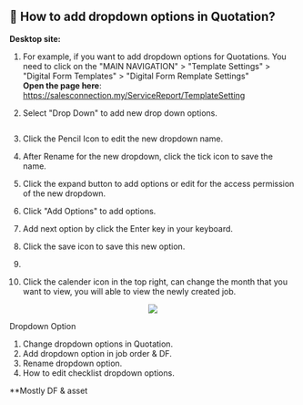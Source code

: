 ## 🔑 How to add dropdown options in Quotation?

**Desktop site:**<br>

1. For example, if you want to add dropdown options for Quotations. You need to click on the "MAIN NAVIGATION" > "Template Settings" > "Digital Form Templates" > "Digital Form Remplate Settings" <br>
   **Open the page here**: https://salesconnection.my/ServiceReport/TemplateSetting

2. Select "Drop Down" to add new drop down options. 

<p align="center">
    <img src="">
  </p>

3. Click the Pencil Icon to edit the new dropdown name.

4. After Rename for the new dropdown, click the tick icon to save the name.

5. Click the expand button to add options or edit for the access permission of the new dropdown.

6. Click "Add Options" to add options.

7. Add next option by click the Enter key in your keyboard.

8. Click the save icon to save this new option.

9. 

10. Click the calender icon in the top right, can change the month that you want to view, you will able to view the newly created job.<br>

<p align="center">
    <img src="https://github.com/SalesConnection/support-docs/blob/main/static/img/edited/Job%20filter%20(month)%20.png">
  </p>


Dropdown Option
1. Change dropdown options in Quotation.
2. Add dropdown option in job order & DF.
3. Rename dropdown option.
4. How to edit checklist dropdown options.

**Mostly DF & asset

